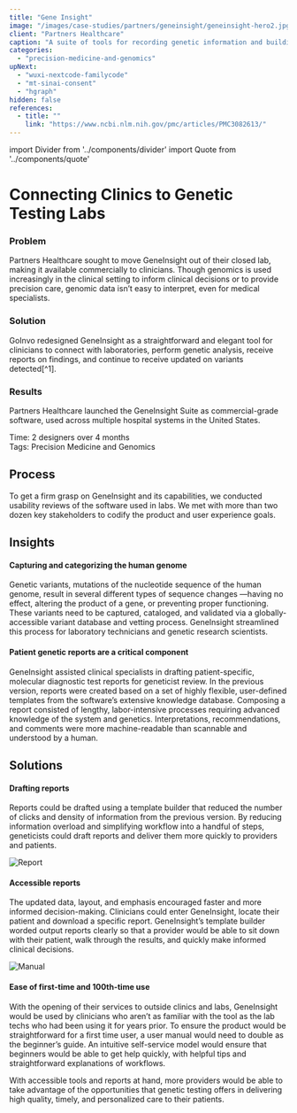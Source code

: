 ```yaml
---
title: "Gene Insight"
image: "/images/case-studies/partners/geneinsight/geneinsight-hero2.jpg"
client: "Partners Healthcare"
caption: "A suite of tools for recording genetic information and building / accessing patient-specific reports."
categories:
  - "precision-medicine-and-genomics"
upNext:
  - "wuxi-nextcode-familycode"
  - "mt-sinai-consent"
  - "hgraph"
hidden: false
references:
  - title: ""
    link: "https://www.ncbi.nlm.nih.gov/pmc/articles/PMC3082613/"
---
```


import Divider from '../components/divider'
import Quote from '../components/quote'

# Connecting Clinics to Genetic Testing Labs

### Problem

Partners Healthcare sought to move GeneInsight out of their closed lab, making it available commercially to clinicians. Though genomics is used increasingly in the clinical setting to inform clinical decisions or to provide precision care, genomic data isn’t easy to interpret, even for medical specialists.

### Solution

GoInvo redesigned GeneInsight as a straightforward and elegant tool for clinicians to connect with laboratories, perform genetic analysis, receive reports on findings, and continue to receive updated on variants detected[^1].

### Results

Partners Healthcare launched the GeneInsight Suite as commercial-grade software, used across multiple hospital systems in the United States.

<span class="text--uppercase text--gray text--bold text--spacing">Time:</span> 2 designers over 4 months<br/>
<span class="text--uppercase text--gray text--bold text--spacing">Tags:</span> Precision Medicine and Genomics

<Divider />

## Process

To get a firm grasp on GeneInsight and its capabilities, we conducted usability reviews of the software used in labs. We met with more than two dozen key stakeholders to codify the product and user experience goals.

<Divider />

## Insights

#### Capturing and categorizing the human genome

Genetic variants, mutations of the nucleotide sequence of the human genome, result in several different types of sequence changes &mdash;having no effect, altering the product of a gene, or preventing proper functioning. These variants need to be captured, cataloged, and validated via a globally-accessible variant database and vetting process. GeneInsight streamlined this process for laboratory technicians and genetic research scientists.

#### Patient genetic reports are a critical component

GeneInsight assisted clinical specialists in drafting patient-specific, molecular diagnostic test reports for geneticist review. In the previous version, reports were created based on a set of highly flexible, user-defined templates from the software’s extensive knowledge database. Composing a report consisted of lengthy, labor-intensive processes requiring advanced knowledge of the system and genetics. Interpretations, recommendations, and comments were more machine-readable than scannable and understood by a human.

<Divider />

## Solutions

#### Drafting reports

Reports could be drafted using a template builder that reduced the number of clicks and density of information from the previous version. By reducing information overload and simplifying workflow into a handful of steps, geneticists could draft reports and deliver them more quickly to providers and patients.

![Report](/images/case-studies/partners/geneinsight/geneinsight-patient-report.jpg)

#### Accessible reports

The updated data, layout, and emphasis encouraged faster and more informed decision-making. Clinicians could enter GeneInsight, locate their patient and download a specific report. GeneInsight’s template builder worded output reports clearly so that a provider would be able to sit down with their patient, walk through the results, and quickly make informed clinical decisions.

![Manual](/images/case-studies/partners/geneinsight/geneinsight-manual.jpg)

#### Ease of first-time and 100th-time use

With the opening of their services to outside clinics and labs, GeneInsight would be used by clinicians who aren’t as familiar with the tool as the lab techs who had been using it for years prior. To ensure the product would be straightforward for a first time user, a user manual would need to double as the beginner’s guide. An intuitive self-service model would ensure that beginners would be able to get help quickly, with helpful tips and straightforward explanations of workflows.

With accessible tools and reports at hand, more providers would be able to take advantage of the opportunities that genetic testing offers in delivering high quality, timely, and personalized care to their patients.
